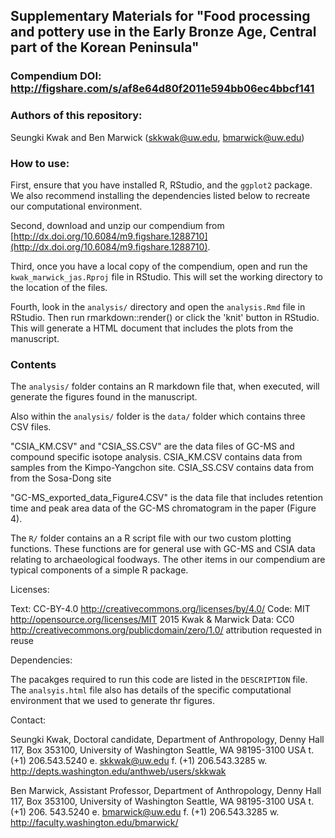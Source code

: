 ## Supplementary Materials for "Food processing and pottery use in the Early Bronze Age, Central part of the Korean Peninsula"

### Compendium DOI: http://figshare.com/s/af8e64d80f2011e594bb06ec4bbcf141

### Authors of this repository:
Seungki Kwak and Ben Marwick (skkwak@uw.edu, bmarwick@uw.edu)

### How to use:

First, ensure that you have installed R, RStudio, and the `ggplot2` package. We also recommend installing the dependencies listed below to recreate our computational environment. 

Second, download and unzip our compendium from [http://dx.doi.org/10.6084/m9.figshare.1288710](http://dx.doi.org/10.6084/m9.figshare.1288710).

Third, once you have a local copy of the compendium, open and run the `kwak_marwick_jas.Rproj` file in RStudio. This will set the working directory to the location of the files.

Fourth, look in the `analysis/` directory and open the `analysis.Rmd` file in RStudio. Then run rmarkdown::render() or click the 'knit' button in RStudio. This will generate a HTML document that includes the plots from the manuscript. 

### Contents

The `analysis/` folder contains an R markdown file that, when executed, will generate the figures found in the manuscript.

Also within the `analysis/` folder is the `data/` folder which contains three CSV files. 

"CSIA_KM.CSV" and "CSIA_SS.CSV" are the data files of GC-MS and compound specific isotope analysis. CSIA_KM.CSV contains data from samples from the Kimpo-Yangchon site. CSIA_SS.CSV contains data from  from the Sosa-Dong site

"GC-MS_exported_data_Figure4.CSV" is the data file that includes retention time and peak area data of the GC-MS chromatogram in the paper (Figure 4).

The `R/` folder contains an a R script file with our two custom plotting functions. These functions are for general use with GC-MS and CSIA data relating to archaeological foodways. The other items in our compendium are typical components of a simple R package. 

Licenses:

Text: CC-BY-4.0 http://creativecommons.org/licenses/by/4.0/
Code: MIT http://opensource.org/licenses/MIT 2015 Kwak & Marwick
Data: CC0 http://creativecommons.org/publicdomain/zero/1.0/ attribution requested in reuse

Dependencies:

The pacakges required to run this code are listed in the `DESCRIPTION` file. The `analsyis.html` file also has details of the specific computational environment that we used to generate thr figures.

Contact:

Seungki Kwak, Doctoral candidate, Department of Anthropology, Denny Hall 117, Box 353100, University of Washington Seattle, WA 98195-3100 USA
t. (+1) 206.543.5240 e. skkwak@uw.edu f. (+1) 206.543.3285 w. http://depts.washington.edu/anthweb/users/skkwak

Ben Marwick, Assistant Professor, Department of Anthropology, Denny Hall 117, Box 353100, University of Washington Seattle, WA 98195-3100 USA
t. (+1) 206. 543.5240 e. bmarwick@uw.edu f. (+1) 206.543.3285 w. http://faculty.washington.edu/bmarwick/
